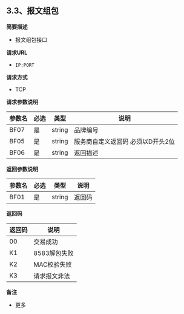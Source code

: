 ## 3.3、报文组包

**简要描述** 

- 报文组包接口

**请求URL** 

- `IP:PORT`

**请求方式**

- TCP

**请求参数说明** 

| **参数名** | **必选** | **类型** | **说明**                          |
| ---------- | ------------ | -------- | --------------------------------- |
| BF07       | 是           | string   | 品牌编号                          |
| BF05       | 是           | string   | 服务商自定义返回码 必须以D开头2位 |
| BF06       | 是           | string   | 返回描述                          |

**返回参数说明** 

| **参数名** | **必选** | **类型** | **说明** |
| ---------- | ------------ | -------- | -------- |
| BF01       | 是           | string   | 返回码   |

**返回码** 

| **返回码** | **说明**     |
| -------------- | ------------ |
| 00             | 交易成功     |
| K1             | 8583解包失败 |
| K2             | MAC校验失败  |
| K3             | 请求报文非法 |

**备注** 

- 更多
